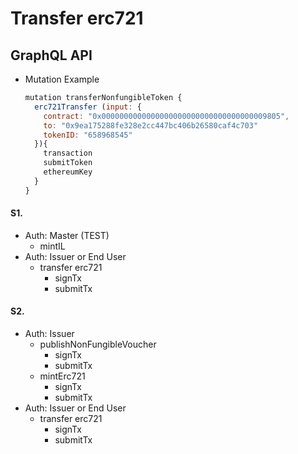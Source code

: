
# Transfer erc721

## GraphQL API

- Mutation Example
  ```javascript
  mutation transferNonfungibleToken {
    erc721Transfer (input: {
      contract: "0x0000000000000000000000000000000000009805",
      to: "0x9ea175288fe328e2cc447bc406b26580caf4c703"
      tokenID: "658968545"
    }){
      transaction
      submitToken
      ethereumKey
    }
  }
  ```


#### S1.
- Auth: Master (TEST)
  - mintIL
- Auth: Issuer or End User
  - transfer erc721
    - signTx
    - submitTx

#### S2.
- Auth: Issuer
  - publishNonFungibleVoucher
    - signTx
    - submitTx
  - mintErc721
    - signTx
    - submitTx
- Auth: Issuer or End User
  - transfer erc721
    - signTx
    - submitTx


